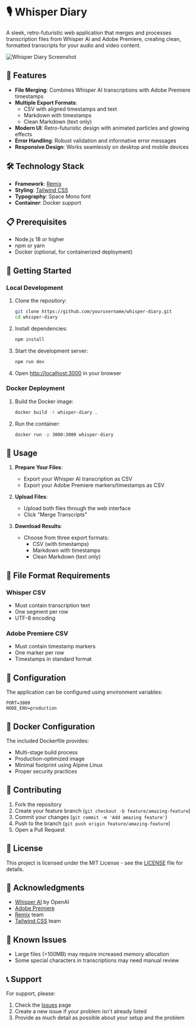 # 🎙️ Whisper Diary

A sleek, retro-futuristic web application that merges and processes transcription files from Whisper AI and Adobe Premiere, creating clean, formatted transcripts for your audio and video content.

![Whisper Diary Screenshot](screenshot.png)

## 🚀 Features

- **File Merging**: Combines Whisper AI transcriptions with Adobe Premiere timestamps
- **Multiple Export Formats**:
  - CSV with aligned timestamps and text
  - Markdown with timestamps
  - Clean Markdown (text only)
- **Modern UI**: Retro-futuristic design with animated particles and glowing effects
- **Error Handling**: Robust validation and informative error messages
- **Responsive Design**: Works seamlessly on desktop and mobile devices

## 🛠️ Technology Stack

- **Framework**: [Remix](https://remix.run/)
- **Styling**: [Tailwind CSS](https://tailwindcss.com/)
- **Typography**: Space Mono font
- **Container**: Docker support

## 📋 Prerequisites

- Node.js 18 or higher
- npm or yarn
- Docker (optional, for containerized deployment)

## 🚀 Getting Started

### Local Development

1. Clone the repository:
   ```bash
   git clone https://github.com/yourusername/whisper-diary.git
   cd whisper-diary
   ```

2. Install dependencies:
   ```bash
   npm install
   ```

3. Start the development server:
   ```bash
   npm run dev
   ```

4. Open [http://localhost:3000](http://localhost:3000) in your browser

### Docker Deployment

1. Build the Docker image:
   ```bash
   docker build -t whisper-diary .
   ```

2. Run the container:
   ```bash
   docker run -p 3000:3000 whisper-diary
   ```

## 📝 Usage

1. **Prepare Your Files**:
   - Export your Whisper AI transcription as CSV
   - Export your Adobe Premiere markers/timestamps as CSV

2. **Upload Files**:
   - Upload both files through the web interface
   - Click "Merge Transcripts"

3. **Download Results**:
   - Choose from three export formats:
     - CSV (with timestamps)
     - Markdown with timestamps
     - Clean Markdown (text only)

## 📄 File Format Requirements

### Whisper CSV
- Must contain transcription text
- One segment per row
- UTF-8 encoding

### Adobe Premiere CSV
- Must contain timestamp markers
- One marker per row
- Timestamps in standard format

## 🔧 Configuration

The application can be configured using environment variables:

```env
PORT=3000
NODE_ENV=production
```

## 🐳 Docker Configuration

The included Dockerfile provides:
- Multi-stage build process
- Production-optimized image
- Minimal footprint using Alpine Linux
- Proper security practices

## 🤝 Contributing

1. Fork the repository
2. Create your feature branch (`git checkout -b feature/amazing-feature`)
3. Commit your changes (`git commit -m 'Add amazing feature'`)
4. Push to the branch (`git push origin feature/amazing-feature`)
5. Open a Pull Request

## 📜 License

This project is licensed under the MIT License - see the [LICENSE](LICENSE) file for details.

## 🙏 Acknowledgments

- [Whisper AI](https://openai.com/research/whisper) by OpenAI
- [Adobe Premiere](https://www.adobe.com/products/premiere.html)
- [Remix](https://remix.run/) team
- [Tailwind CSS](https://tailwindcss.com/) team

## 🐛 Known Issues

- Large files (>100MB) may require increased memory allocation
- Some special characters in transcriptions may need manual review

## 📞 Support

For support, please:
1. Check the [Issues](https://github.com/yourusername/whisper-diary/issues) page
2. Create a new issue if your problem isn't already listed
3. Provide as much detail as possible about your setup and the problem
